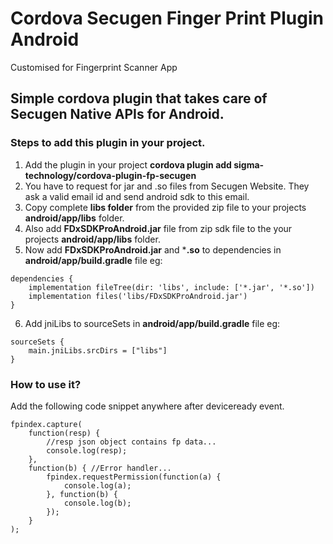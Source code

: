 # Cordova Secugen Finger Print Plugin Android
Customised for Fingerprint Scanner App

## Simple cordova plugin that takes care of Secugen Native APIs for Android.

### Steps to add this plugin in your project.

1.  Add the plugin in your project **cordova plugin add sigma-technology/cordova-plugin-fp-secugen**
2.  You have to request for jar and .so files from Secugen Website. They ask a valid email id and send android sdk to this email.
3.  Copy complete **libs folder** from the provided zip file to your projects **android/app/libs** folder.  
4.  Also add **FDxSDKProAndroid.jar** file from zip sdk file to the your projects **android/app/libs** folder.
5.  Now add **FDxSDKProAndroid.jar** and ***.so** to dependencies in **android/app/build.gradle** file eg:

``` 
dependencies {
    implementation fileTree(dir: 'libs', include: ['*.jar', '*.so'])
    implementation files('libs/FDxSDKProAndroid.jar')
}
```

6. Add jniLibs to sourceSets in **android/app/build.gradle** file eg:

```
sourceSets {
    main.jniLibs.srcDirs = ["libs"]
}
```

### How to use it?

Add the following code snippet anywhere after deviceready event.

``` 
fpindex.capture(
    function(resp) {
        //resp json object contains fp data...
        console.log(resp);
    },
    function(b) { //Error handler...
        fpindex.requestPermission(function(a) {
            console.log(a);
        }, function(b) {
            console.log(b);
        });
    }
);
```

